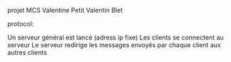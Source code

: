 projet MCS Valentine Petit Valentin Blet

protocol:

Un serveur général est lancé (adress ip fixe)
Les clients se connectent au serveur 
Le serveur redirige les messages envoyés par chaque client aux autres clients

